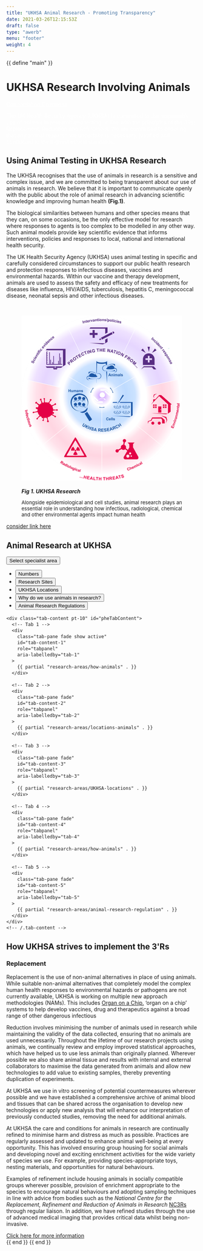 ```yaml
---
title: "UKHSA Animal Research - Promoting Transparency"
date: 2021-03-26T12:15:53Z
draft: false
type: "awerb"
menu: "footer"
weight: 4
---
```

{{ define "main" }}

<div class="page-title">
  <div class="container">
    <h1>UKHSA Research Involving Animals</h1>
    <div class="row mb-4">
      <div class="col-md-5">
        <p>
         <a style="color:white" href="https://concordatopenness.org.uk/about-the-concordat-on-openness/" target="_blank">Concordat on Openness</a>
        </p>
        <p style="color:white">
          The UK Health Security Agency (UKHSA) is committed to the responsible use of animals in research and testing, in line with the principles of 
          the 3Rs: Replacement, Reduction and Refinement. We are committed to ensuring that any animal research we undertake is necessary, justified and conducted to the highest 
          ethical standards.
        </p>
      </div>
    </div>
  </div>
</div>
<section class="pt-9 pb-12">
    <h2>Using Animal Testing in UKHSA Research </h2>
    <div class="col-lg-8">
      <p>
      The UKHSA recognises that the use of animals in research is a sensitive and complex issue, and we
      are committed to being transparent about our use of animals in research. We believe that
      it is important to communicate openly with the public about the role of animal research in
      advancing scientific knowledge and improving human health <b>(Fig.1)</b>.
      </p>
      <p>
      The biological similarities between humans and other species means that they can, on some 
      occasions, be the only effective model for research where responses to agents 
      is too complex to be modelled in any other way.  Such animal models provide key 
      scientific evidence that informs interventions, policies and responses to local,
      national and international health security.
      </p>
      <p>
      The UK Health Security Agency (UKHSA) uses animal testing in specific and carefully
        considered circumstances to support our public health research and protection responses
        to infectious diseases, vaccines and environmental hazards. Within our vaccine and therapy
        development, animals are used to assess the safety and efficacy of new treatments for 
        diseases like influenza, HIV/AIDS, tuberculosis, hepatitis C, meningococcal disease, neonatal
        sepsis and other infectious diseases.
      </p>
      <br>
<div class="row">  
  <div class="col-lg-6 pt-8 pt-lg-0 pb-1g-0">
    <figure>
      <img src="/images/awerb-diagram-480.png" alt="Diagram illustrating UKHSA research involving animals">
      <figcaption>
        <b><i><br>Fig 1. UKHSA Research</i></b>
        <p style="font-size:small; text-align:justify;">
          Alongside epidemiological and cell studies, 
          animal research plays an essential role 
          in understanding how infectious, radiological, chemical and other 
          environmental agents impact human health
        </p>
      </figcaption>
    </figure>
    <a
      class="button button--alt button--external mt-5"
      href="https://www.open.ac.uk/postgraduate/research-degrees/being-an-ou-research-student/affiliated-research-centres"
      target="_blank"
      rel="noopener"
    >consider link here</a>
  </div>
</div>
<!-- Removed duplicate/erroneous container and link markup -->
  <div class="container pb-6">
    <div class="row">
      <div class="col-lg-12">
        <h2 class="pb-4 red">Animal Research at UKHSA</h2>
      </div>
    </div>


  <div class="container">
    <!-- Tabs Begin -->
    <div class="nav-tabs-container">
      <button class="js-tabs-dropdown">Select specialist area</button>
      <ul class="nav nav-tabs nav-tabs--research" id="myTab" role="tablist">
        <li class="nav-item" role="presentation">
          <button
            class="nav-link active"
            id="tab-1"
            data-bs-toggle="tab"
            data-bs-target="#tab-content-1"
            type="button"
            role="tab"
            aria-controls="tab-content-1"
            aria-selected="true"
          >
            Numbers
          </button>
        </li>
        <li class="nav-item" role="presentation">
          <button
            class="nav-link"
            id="tab-2"
            data-bs-toggle="tab"
            data-bs-target="#tab-content-2"
            type="button"
            role="tab"
            aria-controls="tab-content-2"
            aria-selected="false"
          >
            Research Sites
          </button>
        </li>
        <li class="nav-item" role="presentation">
          <button
            class="nav-link"
            id="tab-3"
            data-bs-toggle="tab"
            data-bs-target="#tab-content-3"
            type="button"
            role="tab"
            aria-controls="tab-content-3"
            aria-selected="false"
          >
            UKHSA Locations
          </button>
        </li>
        <li class="nav-item" role="presentation">
          <button
            class="nav-link"
            id="tab-4"
            data-bs-toggle="tab"
            data-bs-target="#tab-content-4"
            type="button"
            role="tab"
            aria-controls="tab-content-4"
            aria-selected="false"
          >
            Why do we use animals in research?
          </button>
        </li>
        <li class="nav-item" role="presentation">
          <button
            class="nav-link"
            id="tab-5"
            data-bs-toggle="tab"
            data-bs-target="#tab-content-5"
            type="button"
            role="tab"
            aria-controls="tab-content-5"
            aria-selected="false"
          >
            Animal Research Regulations
          </button>
        </li>
      </ul>
    </div>

    <div class="tab-content pt-10" id="pheTabContent">
      <!-- Tab 1 -->
      <div
        class="tab-pane fade show active"
        id="tab-content-1"
        role="tabpanel"
        aria-labelledby="tab-1"
      >
        {{ partial "research-areas/how-animals" . }}
      </div>

      <!-- Tab 2 -->
      <div
        class="tab-pane fade"
        id="tab-content-2"
        role="tabpanel"
        aria-labelledby="tab-2"
      >
        {{ partial "research-areas/locations-animals" . }}
      </div>

      <!-- Tab 3 -->
      <div
        class="tab-pane fade"
        id="tab-content-3"
        role="tabpanel"
        aria-labelledby="tab-3"
      >
        {{ partial "research-areas/UKHSA-locations" . }}
      </div>

      <!-- Tab 4 -->
      <div
        class="tab-pane fade"
        id="tab-content-4"
        role="tabpanel"
        aria-labelledby="tab-4"
      >
        {{ partial "research-areas/how-animals" . }}
      </div>

      <!-- Tab 5 -->
      <div
        class="tab-pane fade"
        id="tab-content-5"
        role="tabpanel"
        aria-labelledby="tab-5"
      >
        {{ partial "research-areas/animal-research-regulation" . }}
      </div>
    </div>
    <!-- /.tab-content -->
  </div>
  <!-- /.container -->
</section>
<section class="pt-9 pb-12">
  <div class="container pb-6">
    <div class="row">
      <div class="col-lg-12">
        <h2 class="pb-4 red">How UKHSA strives to implement the 3'Rs</h2>
        <h3 class="pb-4 red"><b>Replacement</b></h3>
        <p>
          Replacement is the use of non-animal alternatives in place of using animals. 
          While suitable non-animal alternatives that completely model the complex human health 
          responses to environmental hazards or pathogens are not currently available, UKHSA is working 
          on multiple new approach methodologies (NAMs). This includes <a href="https://research.ukhsa.gov.uk/our-research/microphysiological-systems/" target="_blank">Organ on a Chip.</a> ‘organ on a chip’ systems to 
          help develop vaccines, drug and therapeutics against a broad range of other dangerous infectious 
        <p>
          Reduction involves minimising the number of animals used in research while maintaining the validity
          of the data collected, ensuring that no animals are used unnecessarily. Throughout the lifetime of our 
          research projects using animals, we continually review and employ improved statistical approaches, which 
          have helped us to use less animals than originally planned. Wherever possible we also share animal tissue 
          and results with internal and external collaborators to maximise the data generated from animals and allow 
          new technologies to add value to existing samples, thereby preventing duplication of experiments.
        </p>
        <p>
        At UKHSA we use in vitro screening of potential countermeasures wherever possible and we have established
        a comprehensive archive of animal blood and tissues that can be shared across the organisation to develop new 
        technologies or apply new analysis that will enhance our interpretation of previously conducted studies, 
        removing the need for additional animals.
        </p>
        <p>
          At UKHSA the care and conditions for animals in research are continually refined to minimise harm and distress 
          as much as possible. Practices are regularly assessed and updated to enhance animal well-being at every opportunity. 
          This has involved ensuring group housing for social animals and developing novel and exciting enrichment activities for 
          the wide variety of species we use. For example, providing species-appropriate toys, nesting materials, and opportunities for natural behaviours.
        </p>
        <p>
          Examples of refinement include housing animals in socially compatible groups wherever possible, provision of enrichment 
          appropriate to the species to encourage natural behaviours and adopting sampling techniques in line with advice from bodies 
          such as the <i>National Centre for the Replacement, Refinement and Reduction of Animals in Research</i> <a href="https://nc3rs.org.uk/who-we-are/3rs" target="_blank">NC3Rs</a> through regular liaison.  
          In addition, we have refined studies through the use of advanced medical imaging that provides critical data whilst being non-invasive.
        </p>
        <a
          class="button button--alt button--external"
          href="/documents/UKHSA-AMR-Open-Innovation-Factsheets-Nov-2024.pdf"
          target="_blank"
          rel="noopener"
        >Click here for more information</a>
      </div>
    </div>
    <!-- /. row -->
  </div>
  <!-- /.container -->
</section>
{{ end }}
      </div>
    </div>
    <!-- /. row -->
  </div>
{{ end }}

